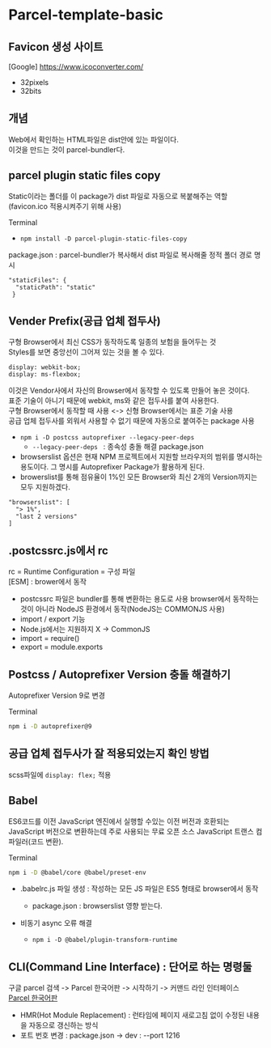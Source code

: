 # Parcel-template-basic

## Favicon 생성 사이트

[Google] https://www.icoconverter.com/
- 32pixels
- 32bits

## 개념

Web에서 확인하는 HTML파일은 dist안에 있는 파일이다.</br>
이것을 만드는 것이 parcel-bundler다.

## parcel plugin static files copy

Static이라는 폴더를 이 package가 dist 파일로 자동으로 복붙해주는 역할</br>
(favicon.ico 적용시켜주기 위해 사용) 

Terminal
- `npm install -D parcel-plugin-static-files-copy`

package.json : parcel-bundler가 복사해서 dist 파일로 복사해줄 정적 폴더 경로 명시
``` 
"staticFiles": {
  "staticPath": "static"
 }
 ```

## Vender Prefix(공급 업체 접두사)

구형 Browser에서 최신 CSS가 동작하도록 일종의 보험을 들어두는 것</br>
Styles를 보면 중앙선이 그어져 있는 것을 볼 수 있다.
```
display: webkit-box;
display: ms-flexbox;
```
이것은 Vendor사에서 자신의 Browser에서 동작할 수 있도록 만들어 놓은 것이다.</br>
표준 기술이 아니기 때문에 webkit, ms와 같은 접두사를 붙여 사용한다.</br>
구형 Browser에서 동작할 때 사용 <-> 신형 Browser에서는 표준 기술 사용</br>
공급 업체 접두사를 외워서 사용할 수 없기 때문에 자동으로 붙여주는 package 사용</br>
- ```npm i -D postcss autoprefixer --legacy-peer-deps ```
  - ```--legacy-peer-deps ``` : 종속성 충돌 해결
package.json
- browserslist 옵션은 현재 NPM 프로젝트에서 지원할 브라우저의 범위를 명시하는 용도이다. 그 명시를 Autoprefixer Package가 활용하게 된다.
- browerslist를 통해 점유율이 1%인 모든 Browser와 최신 2개의 Version까지는 모두 지원하겠다.
```
"browserslist": [
  "> 1%",
  "last 2 versions"
]
```

## .postcssrc.js에서 rc
rc = Runtime Configuration = 구성 파일</br>
[ESM] : brower에서 동작
- postcssrc 파일은 bundler를 통해 변환하는 용도로 사용 browser에서 동작하는 것이 아니라 NodeJS 환경에서 동작(NodeJS는 COMMONJS 사용)
- import / export 기능
- Node.js에서는 지원하지 X -> CommonJS
- import = require()
- export = module.exports

## Postcss / Autoprefixer Version 충돌 해결하기

Autoprefixer Version 9로 변경

Terminal
```bash
npm i -D autoprefixer@9
```

## 공급 업체 접두사가 잘 적용되었는지 확인 방법

scss파일에 ```display: flex;``` 적용

## Babel

ES6코드를 이전 JavaScript 엔진에서 실행할 수있는 이전 버전과 호환되는 JavaScript 버전으로 변환하는데 주로 사용되는 무료 오픈 소스 JavaScript 트랜스 컴파일러(코드 변환).

Terminal
```bash
npm i -D @babel/core @babel/preset-env
```

- .babelrc.js 파일 생성 : 작성하는 모든 JS 파일은 ES5 형태로 browser에서 동작
  - package.json : browserslist 영향 받는다.

- 비동기 async 오류 해결
  - ```npm i -D @babel/plugin-transform-runtime```

## CLI(Command Line Interface) : 단어로 하는 명령둘

구글 parcel 검색 -> Parcel 한국어판 -> 시작하기 -> 커맨드 라인 인터페이스</br>
[Parcel 한국어판](https://ko.parceljs.org/)
- HMR(Hot Module Replacement) : 런타임에 페이지 새로고침 없이 수정된 내용을 자동으로 갱신하는 방식
- 포트 번호 변경 : package.json -> dev : --port 1216
